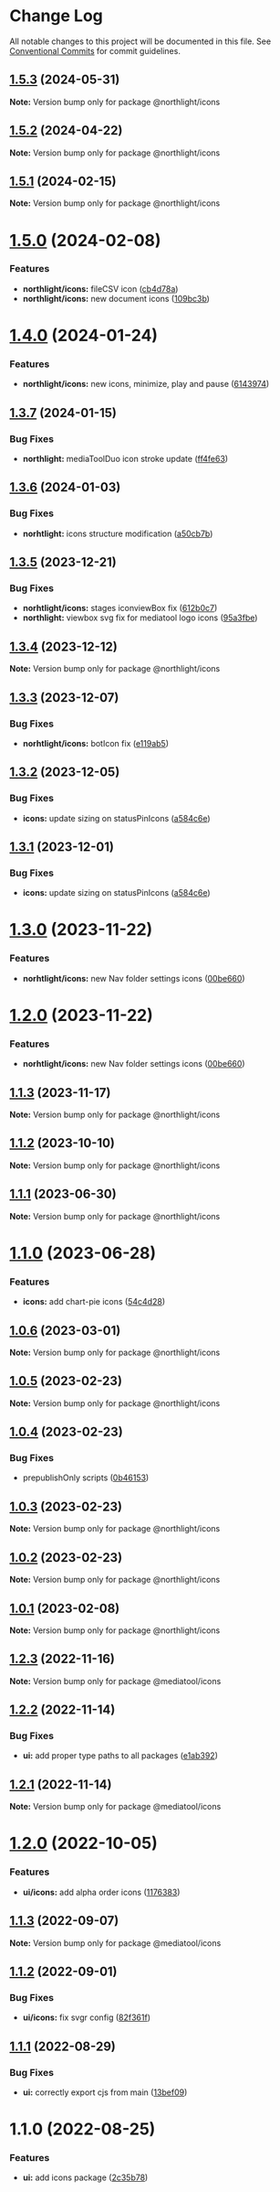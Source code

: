 # Change Log

All notable changes to this project will be documented in this file.
See [Conventional Commits](https://conventionalcommits.org) for commit guidelines.

## [1.5.3](https://github.com/mediatool/northlight/compare/@northlight/icons@1.5.2...@northlight/icons@1.5.3) (2024-05-31)

**Note:** Version bump only for package @northlight/icons





## [1.5.2](https://github.com/mediatool/northlight/compare/@northlight/icons@1.5.1...@northlight/icons@1.5.2) (2024-04-22)

**Note:** Version bump only for package @northlight/icons





## [1.5.1](https://github.com/mediatool/northlight/compare/@northlight/icons@1.5.0...@northlight/icons@1.5.1) (2024-02-15)

**Note:** Version bump only for package @northlight/icons





# [1.5.0](https://github.com/mediatool/northlight/compare/@northlight/icons@1.4.0...@northlight/icons@1.5.0) (2024-02-08)


### Features

* **northlight/icons:** fileCSV icon ([cb4d78a](https://github.com/mediatool/northlight/commit/cb4d78ad23d8e303bd642bc152e9134e1443626b))
* **northlight/icons:** new document icons ([109bc3b](https://github.com/mediatool/northlight/commit/109bc3baf9337e258da2f5f7b2dec1e6eaddb49e))





# [1.4.0](https://github.com/mediatool/northlight/compare/@northlight/icons@1.3.7...@northlight/icons@1.4.0) (2024-01-24)


### Features

* **northlight/icons:** new icons, minimize, play and pause ([6143974](https://github.com/mediatool/northlight/commit/614397454e32c40e585dd8cfc36d042bc3aa3f7c))





## [1.3.7](https://github.com/mediatool/northlight/compare/@northlight/icons@1.3.6...@northlight/icons@1.3.7) (2024-01-15)


### Bug Fixes

* **northlight:** mediaToolDuo icon stroke update ([ff4fe63](https://github.com/mediatool/northlight/commit/ff4fe637ef64c72734542cab665d499be6dc17ba))





## [1.3.6](https://github.com/mediatool/northlight/compare/@northlight/icons@1.3.5...@northlight/icons@1.3.6) (2024-01-03)


### Bug Fixes

* **norhtlight:** icons structure modification ([a50cb7b](https://github.com/mediatool/northlight/commit/a50cb7ba4ac55e015a689b74fb3610143a27b2f5))





## [1.3.5](https://github.com/mediatool/northlight/compare/@northlight/icons@1.3.4...@northlight/icons@1.3.5) (2023-12-21)


### Bug Fixes

* **norhtlight/icons:** stages iconviewBox fix ([612b0c7](https://github.com/mediatool/northlight/commit/612b0c72a20538168b84366e19e53372bd404d53))
* **northlight:** viewbox svg fix for mediatool logo icons ([95a3fbe](https://github.com/mediatool/northlight/commit/95a3fbe336551e1f4ff5288115854621afd48e3a))





## [1.3.4](https://github.com/mediatool/northlight/compare/@northlight/icons@1.3.3...@northlight/icons@1.3.4) (2023-12-12)

**Note:** Version bump only for package @northlight/icons





## [1.3.3](https://github.com/mediatool/northlight/compare/@northlight/icons@1.3.2...@northlight/icons@1.3.3) (2023-12-07)


### Bug Fixes

* **norhtlight/icons:** botIcon fix ([e119ab5](https://github.com/mediatool/northlight/commit/e119ab5e5f4a377fe97dbb5adf4b43675c497bb3))





## [1.3.2](https://github.com/mediatool/northlight/compare/@northlight/icons@1.3.0...@northlight/icons@1.3.2) (2023-12-05)


### Bug Fixes

* **icons:** update sizing on statusPinIcons ([a584c6e](https://github.com/mediatool/northlight/commit/a584c6e062fd0d5f1ec383e655f526d3438259fc))





## [1.3.1](https://github.com/mediatool/northlight/compare/@northlight/icons@1.3.0...@northlight/icons@1.3.1) (2023-12-01)


### Bug Fixes

* **icons:** update sizing on statusPinIcons ([a584c6e](https://github.com/mediatool/northlight/commit/a584c6e062fd0d5f1ec383e655f526d3438259fc))





# [1.3.0](https://github.com/mediatool/northlight/compare/@northlight/icons@1.1.3...@northlight/icons@1.3.0) (2023-11-22)


### Features

* **norhtlight/icons:** new Nav folder settings icons ([00be660](https://github.com/mediatool/northlight/commit/00be660f24dc3e9947ab0a327f34dc2f64c00842))





# [1.2.0](https://github.com/mediatool/northlight/compare/@northlight/icons@1.1.3...@northlight/icons@1.2.0) (2023-11-22)


### Features

* **norhtlight/icons:** new Nav folder settings icons ([00be660](https://github.com/mediatool/northlight/commit/00be660f24dc3e9947ab0a327f34dc2f64c00842))





## [1.1.3](https://github.com/mediatool/northlight/compare/@northlight/icons@1.1.2...@northlight/icons@1.1.3) (2023-11-17)

**Note:** Version bump only for package @northlight/icons





## [1.1.2](https://github.com/mediatool/northlight/compare/@northlight/icons@1.1.1...@northlight/icons@1.1.2) (2023-10-10)

**Note:** Version bump only for package @northlight/icons





## [1.1.1](https://github.com/mediatool/northlight/compare/@northlight/icons@1.1.0...@northlight/icons@1.1.1) (2023-06-30)

**Note:** Version bump only for package @northlight/icons





# [1.1.0](https://github.com/mediatool/northlight/compare/@northlight/icons@1.0.6...@northlight/icons@1.1.0) (2023-06-28)


### Features

* **icons:** add chart-pie icons ([54c4d28](https://github.com/mediatool/northlight/commit/54c4d28a02d882856638fb5727c682277fbbee1a))





## [1.0.6](https://github.com/mediatool/northlight/compare/@northlight/icons@1.0.5...@northlight/icons@1.0.6) (2023-03-01)

**Note:** Version bump only for package @northlight/icons





## [1.0.5](https://github.com/mediatool/northlight/compare/@northlight/icons@1.0.4...@northlight/icons@1.0.5) (2023-02-23)

**Note:** Version bump only for package @northlight/icons





## [1.0.4](https://github.com/mediatool/northlight/compare/@northlight/icons@1.0.3...@northlight/icons@1.0.4) (2023-02-23)


### Bug Fixes

* prepublishOnly scripts ([0b46153](https://github.com/mediatool/northlight/commit/0b461537345c832000a2fc69325465cc27bb3385))





## [1.0.3](https://github.com/mediatool/northlight/compare/@northlight/icons@1.0.1...@northlight/icons@1.0.3) (2023-02-23)

**Note:** Version bump only for package @northlight/icons





## [1.0.2](https://github.com/mediatool/northlight/compare/@northlight/icons@1.0.1...@northlight/icons@1.0.2) (2023-02-23)

**Note:** Version bump only for package @northlight/icons





## [1.0.1](https://github.com/mediatool/northlight/compare/@northlight/icons@1.0.1...@northlight/icons@1.0.1) (2023-02-08)

**Note:** Version bump only for package @northlight/icons





## [1.2.3](https://github.com/mediatool/mediatool/compare/@mediatool/icons@1.2.2...@mediatool/icons@1.2.3) (2022-11-16)

**Note:** Version bump only for package @mediatool/icons





## [1.2.2](https://github.com/mediatool/mediatool/compare/@mediatool/icons@1.2.1...@mediatool/icons@1.2.2) (2022-11-14)


### Bug Fixes

* **ui:** add proper type paths to all packages ([e1ab392](https://github.com/mediatool/mediatool/commit/e1ab392dc33bdc2f60678185267e717a28c31778))





## [1.2.1](https://github.com/mediatool/mediatool/compare/@mediatool/icons@1.2.0...@mediatool/icons@1.2.1) (2022-11-14)

**Note:** Version bump only for package @mediatool/icons





# [1.2.0](https://github.com/mediatool/mediatool/compare/@mediatool/icons@1.1.3...@mediatool/icons@1.2.0) (2022-10-05)


### Features

* **ui/icons:** add alpha order icons ([1176383](https://github.com/mediatool/mediatool/commit/1176383b627e38f37fdd4d7d77bc63e2aa1013c5))





## [1.1.3](https://github.com/mediatool/mediatool/compare/@mediatool/icons@1.1.2...@mediatool/icons@1.1.3) (2022-09-07)

**Note:** Version bump only for package @mediatool/icons





## [1.1.2](https://github.com/mediatool/mediatool/compare/@mediatool/icons@1.1.1...@mediatool/icons@1.1.2) (2022-09-01)


### Bug Fixes

* **ui/icons:** fix svgr config ([82f361f](https://github.com/mediatool/mediatool/commit/82f361f51caa80113363245b94efc4102823269a))





## [1.1.1](https://github.com/mediatool/mediatool/compare/@mediatool/icons@1.1.0...@mediatool/icons@1.1.1) (2022-08-29)


### Bug Fixes

* **ui:** correctly export cjs from main ([13bef09](https://github.com/mediatool/mediatool/commit/13bef097f1cd9502b6268ccb599f7219271dacc7))





# 1.1.0 (2022-08-25)


### Features

* **ui:** add icons package ([2c35b78](https://github.com/mediatool/mediatool/commit/2c35b788f6e57f29d8eab49347e5d91ecd70cc5f))
